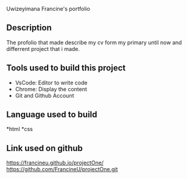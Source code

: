  Uwizeyimana Francine's  portfolio 
## Description
The profolio that made describe my cv form my  primary until now and differrent project that i made.
## Tools used  to build this project
* VsCode: Editor to write code
* Chrome: Display the content
* Git and Github Account
## Language used to build 
*html
*css
## Link used on github
https://francineu.github.io/projectOne/
https://github.com/FrancineU/projectOne.git
